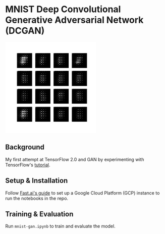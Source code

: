 # MNIST Deep Convolutional Generative Adversarial Network (DCGAN)

![Generated Image Evolution During Training](mnist-dcgan.gif)

## Background
My first attempt at TensorFlow 2.0 and GAN by experimenting with TensorFlow's [tutorial](https://www.tensorflow.org/alpha/tutorials/generative/dcgan).

## Setup & Installation
Follow [Fast.ai's guide](https://course.fast.ai/start_gcp.html) to set up a Google Cloud Platform (GCP) instance to run the notebooks in the repo.

## Training & Evaluation
Run `mnist-gan.ipynb` to train and evaluate the model.

